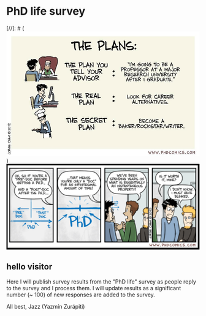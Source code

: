 # PhD life survey

[//]: # (![PhD plans](./images/PhDplans.jpg "PhD plans") )
![PhDInstantaneousProperty](./images/InstantaneousProperty.png "PhD instantaneous property")

## hello visitor

Here I will publish survey results from the "PhD life" survey as people reply to the survey and I process them. 
I will update results as a significant number (~ 100) of new responses are added to the survey.

All best, 
Jazz (Yazmín Zurápiti)
